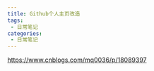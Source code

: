 ```yaml
---
title: Github个人主页改造
tags:
 - 日常笔记
categories: 
 - 日常笔记
---
```



https://www.cnblogs.com/mq0036/p/18089397